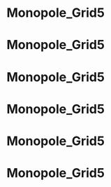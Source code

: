 # Monopole_Grid5
# Monopole_Grid5
# Monopole_Grid5
# Monopole_Grid5
# Monopole_Grid5
# Monopole_Grid5
